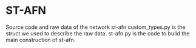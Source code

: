 # ST-AFN
Source code and raw data of the network st-afn
custom_types.py is the struct we used to describe the raw data.
st-afn.py is the code to bulid the main construction of st-afn.
